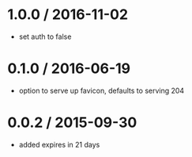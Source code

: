 
1.0.0 / 2016-11-02
==================

  * set auth to false

0.1.0 / 2016-06-19
==================

  * option to serve up favicon, defaults to serving 204

0.0.2 / 2015-09-30
==================

  * added expires in 21 days
